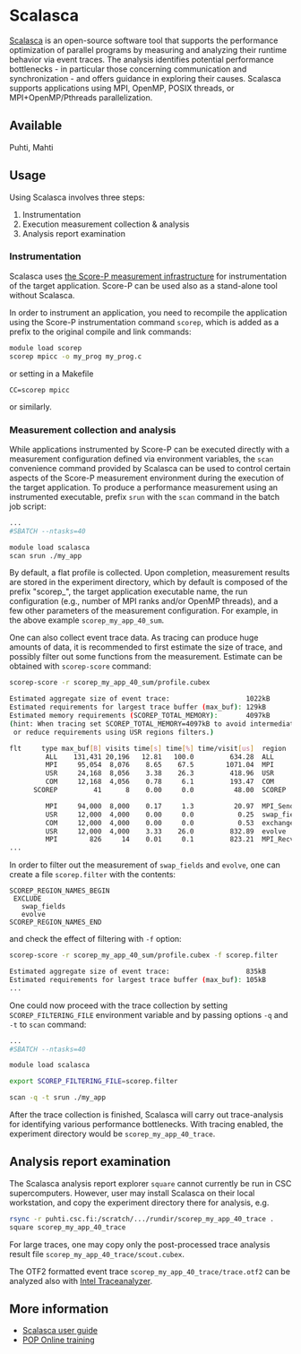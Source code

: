# Scalasca

[Scalasca](https://www.scalasca.org/) is an open-source software tool
that supports the performance optimization of parallel programs by
measuring and analyzing their runtime behavior via event traces. The analysis
identifies potential performance bottlenecks - in particular those
concerning communication and synchronization - and offers guidance in
exploring their causes. Scalasca supports applications using MPI,
OpenMP, POSIX threads, or MPI+OpenMP/Pthreads parallelization.

## Available

Puhti, Mahti

## Usage

Using Scalasca involves three steps:

1. Instrumentation
2. Execution measurement collection & analysis
3. Analysis report examination

### Instrumentation

Scalasca uses [the Score-P measurement
infrastructure](https://perftools.pages.jsc.fz-juelich.de/cicd/scorep/tags/scorep-7.1/html/)
for instrumentation of the target application. Score-P can be used
also as a stand-alone tool without Scalasca.

In order to instrument an application, you need to recompile the
application using the Score-P instrumentation command `scorep`, which is added
as a prefix to the original compile and link commands:

```bash
module load scorep
scorep mpicc -o my_prog my_prog.c
```
or setting in a Makefile

```
CC=scorep mpicc
```
or similarly.

### Measurement collection and analysis

While applications instrumented by Score-P can be executed directly
with a measurement configuration defined via environment variables,
the `scan` convenience command provided by
Scalasca can be used to control certain aspects of the Score-P
measurement environment during the execution of the target
application. To produce a performance measurement using an
instrumented executable, prefix `srun`
with the `scan` command in the batch job script:

```bash
...
#SBATCH --ntasks=40

module load scalasca
scan srun ./my_app
```

By default, a flat profile is collected. Upon completion, measurement
results are stored in the experiment directory, which by default is
composed of the prefix "scorep_", the target application executable
name, the run configuration (e.g., number of MPI ranks and/or OpenMP
threads), and a few other parameters of the measurement
configuration. For example, in the above example
`scorep_my_app_40_sum`.

One can also collect event trace data. As tracing can produce huge
amounts of data, it is recommended to first estimate the size of
trace, and possibly filter out some functions from the measurement.
Estimate can be obtained with `scorep-score` command:

```bash
scorep-score -r scorep_my_app_40_sum/profile.cubex 

Estimated aggregate size of event trace:                   1022kB
Estimated requirements for largest trace buffer (max_buf): 129kB
Estimated memory requirements (SCOREP_TOTAL_MEMORY):       4097kB
(hint: When tracing set SCOREP_TOTAL_MEMORY=4097kB to avoid intermediate flushes
 or reduce requirements using USR regions filters.)

flt     type max_buf[B] visits time[s] time[%] time/visit[us]  region
         ALL    131,431 20,196   12.81   100.0         634.28  ALL
         MPI     95,054  8,076    8.65    67.5        1071.04  MPI
         USR     24,168  8,056    3.38    26.3         418.96  USR
         COM     12,168  4,056    0.78     6.1         193.47  COM
      SCOREP         41      8    0.00     0.0          48.00  SCOREP

         MPI     94,000  8,000    0.17     1.3          20.97  MPI_Sendrecv
         USR     12,000  4,000    0.00     0.0           0.25  swap_fields
         COM     12,000  4,000    0.00     0.0           0.53  exchange
         USR     12,000  4,000    3.33    26.0         832.89  evolve
         MPI        826     14    0.01     0.1         823.21  MPI_Recv
...
```

In order to filter out the measurement of `swap_fields` and `evolve`,
one can create a file `scorep.filter` with the contents:

```
SCOREP_REGION_NAMES_BEGIN
 EXCLUDE
   swap_fields
   evolve
SCOREP_REGION_NAMES_END
```

and check the effect of filtering with `-f` option:

```bash
scorep-score -r scorep_my_app_40_sum/profile.cubex -f scorep.filter

Estimated aggregate size of event trace:                   835kB
Estimated requirements for largest trace buffer (max_buf): 105kB
...
```

One could now proceed with the trace collection by setting
`SCOREP_FILTERING_FILE` environment variable and by passing options
`-q` and `-t` to `scan` command:

```bash
...
#SBATCH --ntasks=40

module load scalasca

export SCOREP_FILTERING_FILE=scorep.filter

scan -q -t srun ./my_app
```

After the trace collection is finished, Scalasca will carry out
trace-analysis for identifying various performance bottlenecks.
With tracing enabled, the experiment directory would be
`scorep_my_app_40_trace`.

## Analysis report examination

The Scalasca analysis report explorer `square` cannot currently be run in CSC
supercomputers. However, user may install Scalasca on their local
workstation, and copy the experiment directory there for analysis,
e.g.
```bash
rsync -r puhti.csc.fi:/scratch/.../rundir/scorep_my_app_40_trace .
square scorep_my_app_40_trace
```
For large traces, one may copy only the post-processed trace analysis
result file `scorep_my_app_40_trace/scout.cubex`.

The OTF2 formatted event trace `scorep_my_app_40_trace/trace.otf2` can
be analyzed also with [Intel Traceanalyzer](itac.md).


## More information

- [Scalasca user guide](https://apps.fz-juelich.de/scalasca/releases/scalasca/2.6/docs/manual/index.html)
- [POP Online training](https://pop-coe.eu/further-information/online-training)



